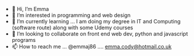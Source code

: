 - 👋 Hi, I’m Emma
- 👀 I’m interested in programming and web design
- 🌱 I’m currently learning ... I am doing my degree in IT and Computing (software route) along with some Udemy courses
- 💞️ I’m looking to collaborate on front end web dev, python and javascript programs
- 📫 How to reach me ... @emmaj86 .... emma.cody@hotmail.co.uk

<!---
emmaj86/emmaj86 is a ✨ special ✨ repository because its `README.md` (this file) appears on your GitHub profile.
You can click the Preview link to take a look at your changes.
--->
